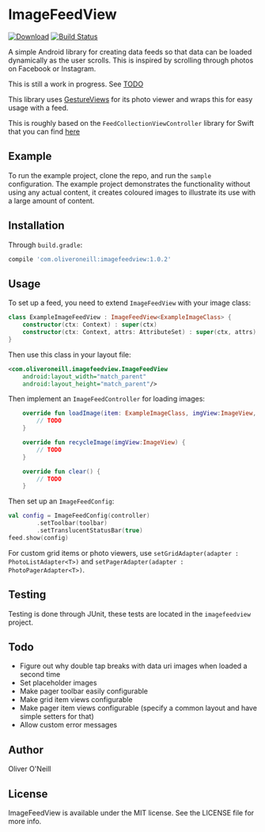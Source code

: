 # ImageFeedView

[![Download](https://api.bintray.com/packages/oliveroneill/ImageFeedView/ImageFeedView/images/download.svg)](https://bintray.com/oliveroneill/ImageFeedView/ImageFeedView/_latestVersion)
[![Build Status](https://travis-ci.org/oliveroneill/imagefeedview.svg?branch=master)](https://travis-ci.org/oliveroneill/imagefeedview)

A simple Android library for creating data feeds so that data can be loaded
dynamically as the user scrolls. This is inspired by scrolling through photos
on Facebook or Instagram.

This is still a work in progress. See [TODO](#todo)

This library uses [GestureViews](https://github.com/alexvasilkov/GestureViews)
for its photo viewer and wraps this for easy usage with a feed.

This is roughly based on the `FeedCollectionViewController` library for Swift
that you can find [here](https://github.com/oliveroneill/FeedCollectionViewController)

## Example

To run the example project, clone the repo, and run the `sample` configuration.
The example project demonstrates the functionality without using any actual content, it creates
coloured images to illustrate its use with a large amount of content.

## Installation
Through `build.gradle`:
```gradle
compile 'com.oliveroneill:imagefeedview:1.0.2'
```

## Usage

To set up a feed, you need to extend `ImageFeedView` with your image class:
```kotlin
class ExampleImageFeedView : ImageFeedView<ExampleImageClass> {
    constructor(ctx: Context) : super(ctx)
    constructor(ctx: Context, attrs: AttributeSet) : super(ctx, attrs)
}
```
Then use this class in your layout file:
```xml
<com.oliveroneill.imagefeedview.ImageFeedView
    android:layout_width="match_parent"
    android:layout_height="match_parent"/>
```
Then implement an `ImageFeedController` for loading images:
```kotlin
    override fun loadImage(item: ExampleImageClass, imgView:ImageView, listener: LoadListener?) {
        // TODO
    }

    override fun recycleImage(imgView:ImageView) {
        // TODO
    }

    override fun clear() {
        // TODO
    }
```
Then set up an `ImageFeedConfig`:
```kotlin
val config = ImageFeedConfig(controller)
        .setToolbar(toolbar)
        .setTranslucentStatusBar(true)
feed.show(config)
```
For custom grid items or photo viewers, use
`setGridAdapter(adapter : PhotoListAdapter<T>)` and
`setPagerAdapter(adapter : PhotoPagerAdapter<T>)`.

## Testing
Testing is done through JUnit, these tests are located in the `imagefeedview` project.

## Todo
- Figure out why double tap breaks with data uri images when loaded a second time
- Set placeholder images
- Make pager toolbar easily configurable
- Make grid item views configurable
- Make pager item views configurable (specify a common layout and have simple setters for that)
- Allow custom error messages

## Author

Oliver O'Neill

## License

ImageFeedView is available under the MIT license. See the LICENSE file for more info.